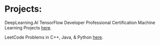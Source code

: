 # Projects:
DeepLearning.AI TensorFlow Developer Professional Certification Machine Learning Projects [here](https://github.com/NoelBram/Projects/tree/master/Leetcode).

LeetCode Problems in C++, Java, & Python [here](https://github.com/NoelBram/Projects/tree/master/Leetcode).
